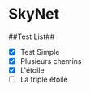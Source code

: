 ﻿# SkyNet #

##Test List##
- [x] Test Simple
- [x] Plusieurs chemins
- [x] L'étoile
- [ ] La triple étoile
